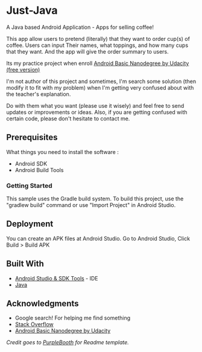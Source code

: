 # Just-Java
A Java based Android Application - Apps for selling coffee!

This app allow users to pretend (literally) that they want to order cup(s) of coffee.
Users can input Their names, what toppings, and how many cups that they want. And the app will give the order summary to users.

Its my practice project when enroll [Android Basic Nanodegree by Udacity (free version)](https://www.udacity.com/course/android-basics-nanodegree-by-google--nd803)


I'm not author of this project and sometimes, I'm search some solution (then modify it to fit with my problem) when I'm getting very confused about with the teacher's explanation.

Do with them what you want (please use it wisely) and feel free to send updates or improvements or ideas.
Also, if you are getting confused with certain code, please don't hesitate to contact me.

## Prerequisites

What things you need to install the software :

* Android SDK
* Android Build Tools

### Getting Started

This sample uses the Gradle build system. To build this project, use the "gradlew build" command or use "Import Project" in Android Studio.

## Deployment

You can create an APK files at Android Studio. Go to Android Studio, Click Build > Build APK

## Built With

* [Android Studio & SDK Tools](https://developer.android.com/studio/index.html) - IDE
* [Java](https://www.java.com/)

## Acknowledgments

* Google search! For helping me find something
* [Stack Overflow](https://stackoverflow.com/)
* [Android Basic Nanodegree by Udacity](https://www.udacity.com/course/android-basics-nanodegree-by-google--nd803)


*Credit goes to [PurpleBooth](https://gist.github.com/PurpleBooth/109311bb0361f32d87a2) for Readme template.*

